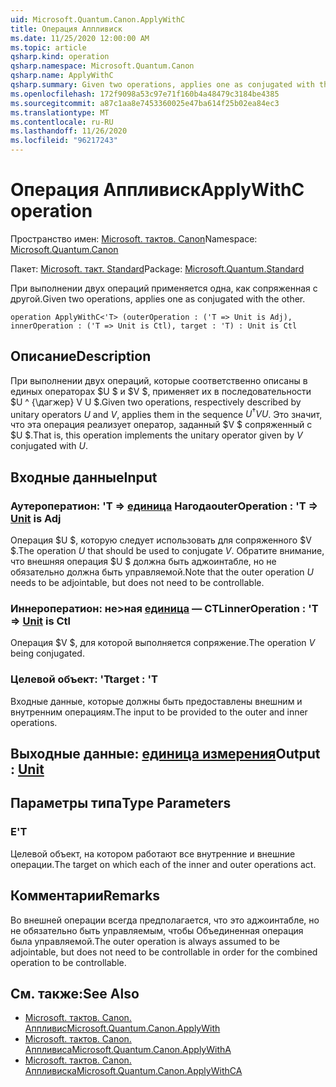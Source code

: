 ```yaml
---
uid: Microsoft.Quantum.Canon.ApplyWithC
title: Операция Аппливиск
ms.date: 11/25/2020 12:00:00 AM
ms.topic: article
qsharp.kind: operation
qsharp.namespace: Microsoft.Quantum.Canon
qsharp.name: ApplyWithC
qsharp.summary: Given two operations, applies one as conjugated with the other.
ms.openlocfilehash: 172f9098a53c97e71f160b4a48479c3184be4385
ms.sourcegitcommit: a87c1aa8e7453360025e47ba614f25b02ea84ec3
ms.translationtype: MT
ms.contentlocale: ru-RU
ms.lasthandoff: 11/26/2020
ms.locfileid: "96217243"
---
```

# <a name="applywithc-operation"></a><span data-ttu-id="29d04-102">Операция Аппливиск</span><span class="sxs-lookup"><span data-stu-id="29d04-102">ApplyWithC operation</span></span>

<span data-ttu-id="29d04-103">Пространство имен: [Microsoft. тактов. Canon](xref:Microsoft.Quantum.Canon)</span><span class="sxs-lookup"><span data-stu-id="29d04-103">Namespace: [Microsoft.Quantum.Canon](xref:Microsoft.Quantum.Canon)</span></span>

<span data-ttu-id="29d04-104">Пакет: [Microsoft. такт. Standard](https://nuget.org/packages/Microsoft.Quantum.Standard)</span><span class="sxs-lookup"><span data-stu-id="29d04-104">Package: [Microsoft.Quantum.Standard](https://nuget.org/packages/Microsoft.Quantum.Standard)</span></span>


<span data-ttu-id="29d04-105">При выполнении двух операций применяется одна, как сопряженная с другой.</span><span class="sxs-lookup"><span data-stu-id="29d04-105">Given two operations, applies one as conjugated with the other.</span></span>

```qsharp
operation ApplyWithC<'T> (outerOperation : ('T => Unit is Adj), innerOperation : ('T => Unit is Ctl), target : 'T) : Unit is Ctl
```


## <a name="description"></a><span data-ttu-id="29d04-106">Описание</span><span class="sxs-lookup"><span data-stu-id="29d04-106">Description</span></span>

<span data-ttu-id="29d04-107">При выполнении двух операций, которые соответственно описаны в единых операторах $U $ и $V $, применяет их в последовательности $U ^ {\дагжер} V U $.</span><span class="sxs-lookup"><span data-stu-id="29d04-107">Given two operations, respectively described by unitary operators $U$ and $V$, applies them in the sequence $U^{\dagger} V U$.</span></span> <span data-ttu-id="29d04-108">Это значит, что эта операция реализует оператор, заданный $V $ сопряженный с $U $.</span><span class="sxs-lookup"><span data-stu-id="29d04-108">That is, this operation implements the unitary operator given by $V$ conjugated with $U$.</span></span>

## <a name="input"></a><span data-ttu-id="29d04-109">Входные данные</span><span class="sxs-lookup"><span data-stu-id="29d04-109">Input</span></span>

### <a name="outeroperation--t--unit--is-adj"></a><span data-ttu-id="29d04-110">Аутероператион: 'T => [единица](xref:microsoft.quantum.lang-ref.unit)  Нагода</span><span class="sxs-lookup"><span data-stu-id="29d04-110">outerOperation : 'T => [Unit](xref:microsoft.quantum.lang-ref.unit)  is Adj</span></span>

<span data-ttu-id="29d04-111">Операция $U $, которую следует использовать для сопряженного $V $.</span><span class="sxs-lookup"><span data-stu-id="29d04-111">The operation $U$ that should be used to conjugate $V$.</span></span> <span data-ttu-id="29d04-112">Обратите внимание, что внешняя операция $U $ должна быть аджоинтабле, но не обязательно должна быть управляемой.</span><span class="sxs-lookup"><span data-stu-id="29d04-112">Note that the outer operation $U$ needs to be adjointable, but does not need to be controllable.</span></span>


### <a name="inneroperation--t--unit--is-ctl"></a><span data-ttu-id="29d04-113">Иннероператион: не>ная [единица](xref:microsoft.quantum.lang-ref.unit)  — CTL</span><span class="sxs-lookup"><span data-stu-id="29d04-113">innerOperation : 'T => [Unit](xref:microsoft.quantum.lang-ref.unit)  is Ctl</span></span>

<span data-ttu-id="29d04-114">Операция $V $, для которой выполняется сопряжение.</span><span class="sxs-lookup"><span data-stu-id="29d04-114">The operation $V$ being conjugated.</span></span>


### <a name="target--t"></a><span data-ttu-id="29d04-115">Целевой объект: 'T</span><span class="sxs-lookup"><span data-stu-id="29d04-115">target : 'T</span></span>

<span data-ttu-id="29d04-116">Входные данные, которые должны быть предоставлены внешним и внутренним операциям.</span><span class="sxs-lookup"><span data-stu-id="29d04-116">The input to be provided to the outer and inner operations.</span></span>



## <a name="output--unit"></a><span data-ttu-id="29d04-117">Выходные данные: [единица измерения](xref:microsoft.quantum.lang-ref.unit)</span><span class="sxs-lookup"><span data-stu-id="29d04-117">Output : [Unit](xref:microsoft.quantum.lang-ref.unit)</span></span>



## <a name="type-parameters"></a><span data-ttu-id="29d04-118">Параметры типа</span><span class="sxs-lookup"><span data-stu-id="29d04-118">Type Parameters</span></span>

### <a name="t"></a><span data-ttu-id="29d04-119">Е</span><span class="sxs-lookup"><span data-stu-id="29d04-119">'T</span></span>

<span data-ttu-id="29d04-120">Целевой объект, на котором работают все внутренние и внешние операции.</span><span class="sxs-lookup"><span data-stu-id="29d04-120">The target on which each of the inner and outer operations act.</span></span>

## <a name="remarks"></a><span data-ttu-id="29d04-121">Комментарии</span><span class="sxs-lookup"><span data-stu-id="29d04-121">Remarks</span></span>

<span data-ttu-id="29d04-122">Во внешней операции всегда предполагается, что это аджоинтабле, но не обязательно быть управляемым, чтобы Объединенная операция была управляемой.</span><span class="sxs-lookup"><span data-stu-id="29d04-122">The outer operation is always assumed to be adjointable, but does not need to be controllable in order for the combined operation to be controllable.</span></span>

## <a name="see-also"></a><span data-ttu-id="29d04-123">См. также:</span><span class="sxs-lookup"><span data-stu-id="29d04-123">See Also</span></span>

- [<span data-ttu-id="29d04-124">Microsoft. тактов. Canon. Аппливис</span><span class="sxs-lookup"><span data-stu-id="29d04-124">Microsoft.Quantum.Canon.ApplyWith</span></span>](xref:Microsoft.Quantum.Canon.ApplyWith)
- [<span data-ttu-id="29d04-125">Microsoft. тактов. Canon. Аппливиса</span><span class="sxs-lookup"><span data-stu-id="29d04-125">Microsoft.Quantum.Canon.ApplyWithA</span></span>](xref:Microsoft.Quantum.Canon.ApplyWithA)
- [<span data-ttu-id="29d04-126">Microsoft. тактов. Canon. Аппливиска</span><span class="sxs-lookup"><span data-stu-id="29d04-126">Microsoft.Quantum.Canon.ApplyWithCA</span></span>](xref:Microsoft.Quantum.Canon.ApplyWithCA)